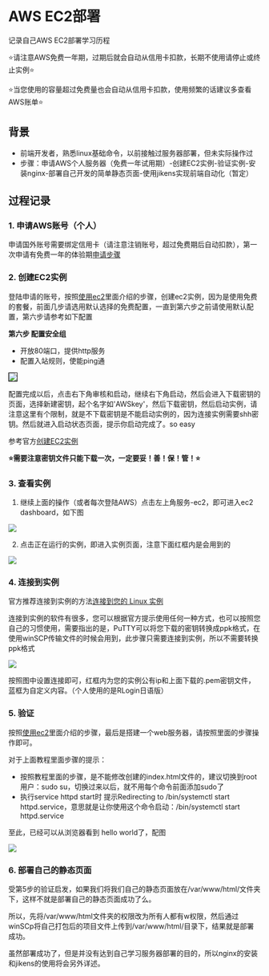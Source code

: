 # AWS EC2部署

记录自己AWS EC2部署学习历程

⭐请注意AWS免费一年期，过期后就会自动从信用卡扣款，长期不使用请停止或终止实例⭐

⭐当您使用的容量超过免费量也会自动从信用卡扣款，使用频繁的话建议多查看AWS账单⭐

## 背景

+ 前端开发者，熟悉linux基础命令，以前接触过服务器部署，但未实际操作过
+ 步骤：申请AWS个人服务器（免费一年试用期）-创建EC2实例-验证实例-安装nginx-部署自己开发的简单静态页面-使用jikens实现前端自动化（暂定）

## 过程记录

### 1. 申请AWS账号（个人）

申请国外账号需要绑定信用卡（请注意注销账号，超过免费期后自动扣款），第一次申请有免费一年的体验期[申请步骤](https://aws.amazon.com/cn/register-flow/?nc1=h_ls)

### 2. 创建EC2实例

登陆申请的账号，按照[使用ec2](https://www.cnblogs.com/huang0925/p/3870283.html)里面介绍的步骤，创建ec2实例，因为是使用免费的套餐，前面几步请选用默认选择的免费配置，一直到第六步之前请使用默认配置，第六步请参考如下配置

**第六步 配置安全组**

+ 开放80端口，提供http服务
+ 配置入站规则，使能ping通

<img src="/assets/img/AWS-6.png" style="border: 1px solid #000;"/>

配置完成以后，点击右下角审核和启动，继续右下角启动，然后会进入下载密钥的页面，选择新建密钥，起个名字如'AWSkey'，然后下载密钥，然后启动实例，请注意这里有个限制，就是不下载密钥是不能启动实例的，因为连接实例需要shh密钥。然后就进入启动状态页面，提示你启动完成了。so easy

参考官方[创建EC2实例](https://docs.aws.amazon.com/zh_cn/AWSEC2/latest/UserGuide/EC2_GetStarted.html)

**⭐需要注意密钥文件只能下载一次，一定要妥！善！保！管！⭐**

### 3. 查看实例

1. 继续上面的操作（或者每次登陆AWS）点击左上角服务-ec2，即可进入ec2 dashboard，如下图

<img src="/assets/img/3-AWS.png" />

2. 点击正在运行的实例，即进入实例页面，注意下面红框内是会用到的

<img src="/assets/img/3-2-AWS.png" />

### 4. 连接到实例

官方推荐连接到实例的方法[连接到您的 Linux 实例](https://docs.aws.amazon.com/zh_cn/AWSEC2/latest/UserGuide/AccessingInstances.html)

连接到实例的软件有很多，您可以根据官方提示使用任何一种方式，也可以按照您自己的习惯使用，需要指出的是，PuTTY可以将您下载的密钥转换成ppk格式，在使用winSCP传输文件的时候会用到，此步骤只需要连接到实例，所以不需要转换ppk格式

<img src="/assets/img/remote-ins.png" />

按照图中设置连接即可，红框内为您的实例公有ip和上面下载的.pem密钥文件，蓝框为自定义内容。（个人使用的是RLogin日语版）

### 5. 验证

按照[使用ec2](https://www.cnblogs.com/huang0925/p/3870283.html)里面介绍的步骤，最后是搭建一个web服务器，请按照里面的步骤操作即可。

对于上面教程里面步骤的提示：
+ 按照教程里面的步骤，是不能修改创建的index.html文件的，建议切换到root用户：sudo su，切换过来以后，就不用每个命令前面添加sudo了
+ 执行service httpd start时 提示Redirecting to /bin/systemctl start httpd.service，意思就是让你使用这个命令启动：/bin/systemctl start httpd.service

至此，已经可以从浏览器看到 hello world了，配图

<img src="/assets/img/result.png" />

### 6. 部署自己的静态页面

受第5步的验证启发，如果我们将我们自己的静态页面放在/var/www/html/文件夹下，这样不就是部署自己的静态页面成功了么。

所以，先将/var/www/html文件夹的权限改为所有人都有w权限，然后通过winSCp将自己打包后的项目文件上传到/var/www/html/目录下，结果就是部署成功。

虽然部署成功了，但是并没有达到自己学习服务器部署的目的，所以nginx的安装和jikens的使用将会另外详述。
